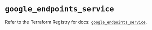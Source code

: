 # `google_endpoints_service`

Refer to the Terraform Registry for docs: [`google_endpoints_service`](https://registry.terraform.io/providers/hashicorp/google/6.38.0/docs/resources/endpoints_service).
